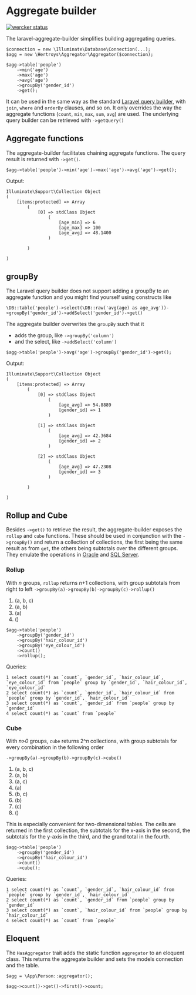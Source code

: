 # Aggregate builder

[![wercker status](https://app.wercker.com/status/0d0afd8b0f3deeeaa8536e887e415548/s/master "wercker status")](https://app.wercker.com/project/byKey/0d0afd8b0f3deeeaa8536e887e415548)

The laravel-aggregate-builder simplifies building aggregating queries.

```
$connection = new \Illuminate\Database\Connection(...);
$agg = new \Hertroys\Aggregator\Aggregator($connection);

$agg->table('people')
    ->min('age')
    ->max('age')
    ->avg('age')
    ->groupBy('gender_id')
    ->get();
```

It can be used in the same way as the standard [Laravel query builder](http://laravel.com/docs/queries), with `join`, `where` and `orderBy` clauses, and so on. It only overrides the way the aggregate functions (`count`, `min`, `max`, `sum`, `avg`) are used. The underlying query builder can be retrieved with `->getQuery()`

## Aggregate functions
The aggregate-builder facilitates chaining aggregate functions. The query result is returned with `->get()`.

```
$agg->table('people')->min('age')->max('age')->avg('age')->get();
```

Output:

```
Illuminate\Support\Collection Object
(
    [items:protected] => Array
        (
            [0] => stdClass Object
                (
                    [age_min] => 6
                    [age_max] => 100
                    [age_avg] => 48.1400
                )

        )

)
```

## groupBy
The Laravel query builder does not support adding a groupBy to an aggregate function and you might find yourself using constructs like

`\DB::table('people')->select(\DB::raw('avg(age) as age_avg'))->groupBy('gender_id')->addSelect('gender_id')->get()`

The aggregate builder overwrites the `groupBy` such that it

- adds the group, like `->groupBy('column')`
- and the select, like `->addSelect('column')`

```
$agg->table('people')->avg('age')->groupBy('gender_id')->get();
```

Output:
```
Illuminate\Support\Collection Object
(
    [items:protected] => Array
        (
            [0] => stdClass Object
                (
                    [age_avg] => 54.8889
                    [gender_id] => 1
                )

            [1] => stdClass Object
                (
                    [age_avg] => 42.3684
                    [gender_id] => 2
                )

            [2] => stdClass Object
                (
                    [age_avg] => 47.2308
                    [gender_id] => 3
                )

        )

)
```

## Rollup and Cube
Besides `->get()` to retrieve the result, the aggregate-builder exposes the `rollup` and `cube` functions. These should be used in conjunction with the `->groupBy()` and return a collection of collections, the first being the same result as from `get`, the others being subtotals over the different groups. They emulate the operations in [Oracle](https://oracle-base.com/articles/misc/rollup-cube-grouping-functions-and-grouping-sets) and [SQL Server](https://technet.microsoft.com/en-us/library/bb522495(v=sql.105).aspx).

### Rollup
With *n* groups, `rollup` returns *n*+1 collections, with group subtotals from right to left
`->groupBy(a)->groupBy(b)->groupBy(c)->rollup()`

1. (a, b, c)
2. (a, b)
3. (a)
4. ()

```
$agg->table('people')
    ->groupBy('gender_id')
    ->groupBy('hair_colour_id')
    ->groupBy('eye_colour_id')
    ->count()
    ->rollup();
```

Queries:
```
1 select count(*) as `count`, `gender_id`, `hair_colour_id`, `eye_colour_id` from `people` group by `gender_id`, `hair_colour_id`, `eye_colour_id`
2 select count(*) as `count`, `gender_id`, `hair_colour_id` from `people` group by `gender_id`, `hair_colour_id`
3 select count(*) as `count`, `gender_id` from `people` group by `gender_id`
4 select count(*) as `count` from `people`
```

### Cube
With *n>0* groups, `cube` returns 2^*n* collections, with group subtotals for every combination in the following order

`->groupBy(a)->groupBy(b)->groupBy(c)->cube()`

1. (a, b, c)
2. (a, b)
3. (a, c)
4. (a)
5. (b, c)
6. (b)
7. (c)
8. ()

This is especially convenient for two-dimensional tables. The cells are returned in the first collection, the subtotals for the x-axis in the second, the subtotals for the y-axis in the third, and the grand total in the fourth.

```
$agg->table('people')
    ->groupBy('gender_id')
    ->groupBy('hair_colour_id')
    ->count()
    ->cube();
```

Queries:
```
1 select count(*) as `count`, `gender_id`, `hair_colour_id` from `people` group by `gender_id`, `hair_colour_id`
2 select count(*) as `count`, `gender_id` from `people` group by `gender_id`
3 select count(*) as `count`, `hair_colour_id` from `people` group by `hair_colour_id`
4 select count(*) as `count` from `people`
```

## Eloquent
The `HasAggregator` trait adds the static function `aggregator` to an eloquent class. This returns the aggregate builder and sets the models connection and the table.

```
$agg = \App\Person::aggregator();

$agg->count()->get()->first()->count;
```

